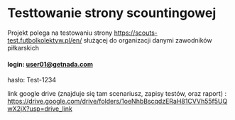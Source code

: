 # Testtowanie strony scountingowej

Projekt polega na testowaniu strony https://scouts-test.futbolkolektyw.pl/en/ służącej do organizacji danymi zawodników piłkarskich

#### login: user01@getnada.com 
hasło: Test-1234

link google drive (znajduje się tam scenariusz, zapisy testów, oraz raport) : https://drive.google.com/drive/folders/1oeNhbBscqdzERaH81CVVh55f5UQwX2jX?usp=drive_link

